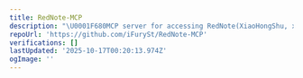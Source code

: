 ```yaml
---
title: RedNote-MCP
description: "\U0001F680MCP server for accessing RedNote(XiaoHongShu, xhs)."
repoUrl: 'https://github.com/iFurySt/RedNote-MCP'
verifications: []
lastUpdated: '2025-10-17T00:20:13.974Z'
ogImage: ''
---
```


